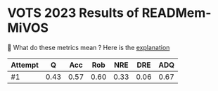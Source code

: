 # VOTS 2023 Results of READMem-MiVOS 
📓 What do these metrics mean ? Here is the [explanation](https://data.votchallenge.net/vots2023/measures.pdf)

| Attempt |  Q   | Acc  | Rob  | NRE  | DRE  | ADQ  |
|---------|------|------|------|------|------|------|
|   #1    | 0.43 | 0.57 | 0.60 | 0.33 | 0.06 | 0.67 |
